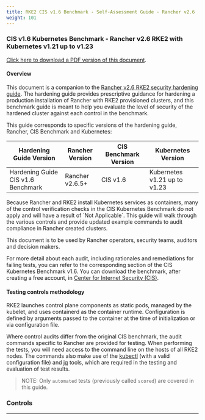 ```yaml
---
title: RKE2 CIS v1.6 Benchmark - Self-Assessment Guide - Rancher v2.6
weight: 101
---
```


### CIS v1.6 Kubernetes Benchmark - Rancher v2.6 RKE2 with Kubernetes v1.21 up to v1.23

[Click here to download a PDF version of this document](https://releases.rancher.com/documents/security/2.6/Rancher_RKE2_v2-6_CIS_v1-6_Benchmark_Assessment.pdf).

#### Overview

This document is a companion to the [Rancher v2.6 RKE2 security hardening guide]({{<baseurl>}}/rancher/v2.6/en/security/hardening-guides/rke2-1.6-hardening-2.6/). The hardening guide provides prescriptive guidance for hardening a production installation of Rancher with RKE2 provisioned clusters, and this benchmark guide is meant to help you evaluate the level of security of the hardened cluster against each control in the benchmark.

This guide corresponds to specific versions of the hardening guide, Rancher, CIS Benchmark and Kubernetes:

| Hardening Guide Version | Rancher Version | CIS Benchmark Version |  Kubernetes Version |
| ----------------------- | --------------- | --------------------- | ------------------- |
| Hardening Guide CIS v1.6 Benchmark | Rancher v2.6.5+ | CIS v1.6 | Kubernetes v1.21 up to v1.23 |

Because Rancher and RKE2 install Kubernetes services as containers, many of the control verification checks in the CIS Kubernetes Benchmark do not apply and will have a result of \`Not Applicable\`. This guide will walk through the various controls and provide updated example commands to audit compliance in Rancher created clusters.

This document is to be used by Rancher operators, security teams, auditors and decision makers.

For more detail about each audit, including rationales and remediations for failing tests, you can refer to the corresponding section of the CIS Kubernetes Benchmark v1.6. You can download the benchmark, after creating a free account, in [Center for Internet Security (CIS)](https://www.cisecurity.org/benchmark/kubernetes/).

#### Testing controls methodology

RKE2 launches control plane components as static pods, managed by the kubelet, and uses containerd as the container runtime. Configuration is defined by arguments passed to the container at the time of initialization or via configuration file.

Where control audits differ from the original CIS benchmark, the audit commands specific to Rancher are provided for testing. When performing the tests, you will need access to the command line on the hosts of all RKE2 nodes. The commands also make use of the [kubectl](https://kubernetes.io/docs/tasks/tools/) (with a valid configuration file) and [jq](https://stedolan.github.io/jq/) tools, which are required in the testing and evaluation of test results.

> NOTE: Only `automated` tests (previously called `scored`) are covered in this guide.

### Controls

---
